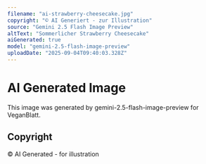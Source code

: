 ```yaml
---
filename: "ai-strawberry-cheesecake.jpg"
copyright: "© AI Generiert - zur Illustration"
source: "Gemini 2.5 Flash Image Preview"
altText: "Sommerlicher Strawberry Cheesecake"
aiGenerated: true
model: "gemini-2.5-flash-image-preview"
uploadDate: "2025-09-04T09:40:03.328Z"
---
```


# AI Generated Image

This image was generated by gemini-2.5-flash-image-preview for VeganBlatt.

## Copyright
© AI Generated - for illustration
